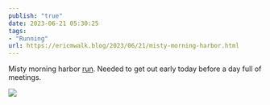 ```yaml
---
publish: "true"
date: 2023-06-21 05:30:25
tags:
- "Running"
url: https://ericmwalk.blog/2023/06/21/misty-morning-harbor.html
---
```

Misty morning harbor [run](https://strava.com/activities/9306706796). Needed to get out early today before a day full of meetings.

![](https://ericmwalk.blog/uploads/2023/8a43797f09.jpg)